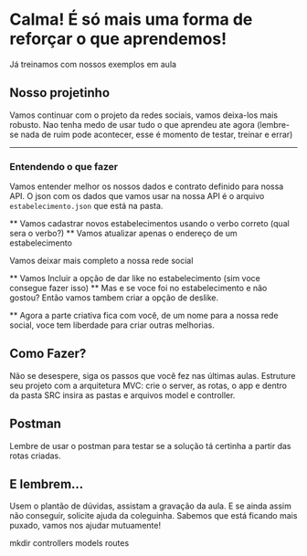 # Calma! É só mais uma forma de reforçar o que aprendemos!

Já treinamos com nossos exemplos em aula

## Nosso projetinho

Vamos continuar com o projeto da redes sociais, vamos deixa-los mais robusto. Nao tenha medo de usar tudo o que aprendeu ate agora (lembre-se nada de ruim pode acontecer, esse é momento de testar, treinar e errar)

---

### Entendendo o que fazer

Vamos entender melhor os nossos dados e contrato definido para nossa API. 
O json com os dados que vamos usar na nossa API é o arquivo `estabelecimento.json` que está na pasta.


** Vamos cadastrar novos estabelecimentos usando o verbo correto (qual sera o verbo?)
** Vamos atualizar apenas o endereço de um estabelecimento 

Vamos deixar mais completo a nossa rede social

** Vamos Incluir a opção de dar like no estabelecimento (sim voce consegue fazer isso)
** Mas e se voce foi no estabelecimento e não gostou? Então vamos tambem criar a opção de deslike.

** Agora a parte criativa fica com você, de um nome para a nossa rede social, voce tem liberdade para criar outras melhorias.

## Como Fazer?

Não se desespere, siga os passos que você fez nas últimas aulas. Estruture seu projeto com a arquitetura MVC: crie o server, as rotas, o app e dentro da pasta SRC insira as pastas e arquivos model e controller. 


## Postman

Lembre de usar o postman para testar se a solução tá certinha a partir das rotas criadas.



## E lembrem...
Usem o plantão de dúvidas, assistam a gravação da aula. E se ainda assim não conseguir, solicite ajuda da coleguinha. Sabemos que está ficando mais puxado, vamos nos ajudar mutuamente!


mkdir controllers models routes
